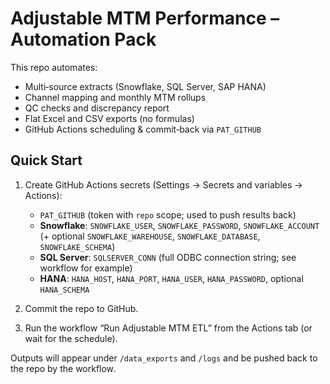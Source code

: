 # Adjustable MTM Performance – Automation Pack

This repo automates:
- Multi‑source extracts (Snowflake, SQL Server, SAP HANA)
- Channel mapping and monthly MTM rollups
- QC checks and discrepancy report
- Flat Excel and CSV exports (no formulas)
- GitHub Actions scheduling & commit‑back via `PAT_GITHUB`

## Quick Start
1. Create GitHub Actions secrets (Settings → Secrets and variables → Actions):
   - `PAT_GITHUB` (token with `repo` scope; used to push results back)
   - **Snowflake**: `SNOWFLAKE_USER`, `SNOWFLAKE_PASSWORD`, `SNOWFLAKE_ACCOUNT` (+ optional `SNOWFLAKE_WAREHOUSE`, `SNOWFLAKE_DATABASE`, `SNOWFLAKE_SCHEMA`)
   - **SQL Server**: `SQLSERVER_CONN` (full ODBC connection string; see workflow for example)
   - **HANA**: `HANA_HOST`, `HANA_PORT`, `HANA_USER`, `HANA_PASSWORD`, optional `HANA_SCHEMA`

2. Commit the repo to GitHub.

3. Run the workflow “Run Adjustable MTM ETL” from the Actions tab (or wait for the schedule).

Outputs will appear under `/data_exports` and `/logs` and be pushed back to the repo by the workflow.
